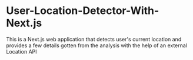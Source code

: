 # User-Location-Detector-With-Next.js
This is a Next.js web application that detects user's current location and provides a few details gotten from the analysis with the help of an external Location API
